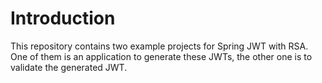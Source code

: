 # Introduction
This repository contains two example projects for Spring JWT with RSA.
One of them is an application to generate these JWTs, the other one is to validate the generated JWT.
